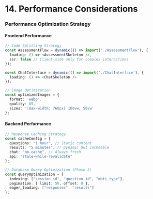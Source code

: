 # 14. Performance Considerations

### Performance Optimization Strategy

#### Frontend Performance

```typescript
// Code Splitting Strategy
const AssessmentFlow = dynamic(() => import('./AssessmentFlow'), {
  loading: () => <AssessmentSkeleton />,
  ssr: false // Client-side only for complex interactions
});

const ChatInterface = dynamic(() => import('./ChatInterface'), {
  loading: () => <ChatSkeleton />
});

// Image Optimization
const optimizedImages = {
  format: 'webp',
  quality: 85,
  sizes: '(max-width: 768px) 100vw, 50vw'
};
```

#### Backend Performance

```typescript
// Response Caching Strategy
const cacheConfig = {
  questions: "1 hour", // Static content
  results: "5 minutes", // Dynamic but cacheable
  chat: "no-cache", // Always fresh
  api: "stale-while-revalidate"
};

// Database Query Optimization (Phase 2)
const queryOptimization = {
  indexing: ["session_id", "question_id", "mbti_type"],
  pagination: { limit: 50, offset: 0 },
  eager_loading: ["responses", "results"]
};
```
